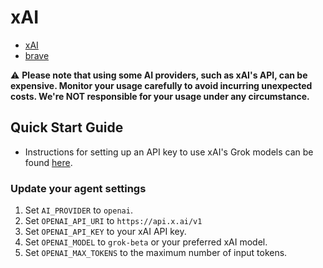 # xAI

- [xAI](https://docs.x.ai/docs)
- [brave](https://github.com/delmenhorst09/brave)

⚠️ **Please note that using some AI providers, such as xAI's API, can be expensive. Monitor your usage carefully to avoid incurring unexpected costs. We're NOT responsible for your usage under any circumstance.**

## Quick Start Guide

- Instructions for setting up an API key to use xAI's Grok models can be found [here](https://docs.x.ai/docs#getting-started).

### Update your agent settings

1. Set `AI_PROVIDER` to `openai`.
2. Set `OPENAI_API_URI` to `https://api.x.ai/v1`
3. Set `OPENAI_API_KEY` to your xAI API key.
4. Set `OPENAI_MODEL` to `grok-beta` or your preferred xAI model.
5. Set `OPENAI_MAX_TOKENS` to the maximum number of input tokens.
